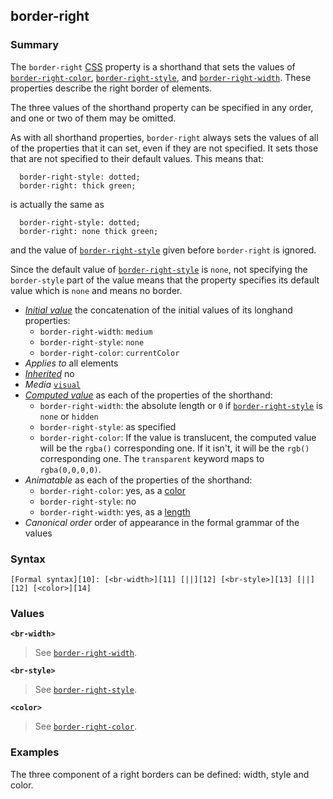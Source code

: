 ## border-right

### Summary

The `border-right` [CSS][0] property is a shorthand that sets the values of [`border-right-color`][1], [`border-right-style`][2], and [`border-right-width`][3]. These properties describe the right border of elements.

The three values of the shorthand property can be specified in any order, and one or two of them may be omitted.

As with all shorthand properties, `border-right` always sets the values of all of the properties that it can set, even if they are not specified. It sets those that are not specified to their default values. This means that:

      border-right-style: dotted;
      border-right: thick green;
    

is actually the same as

      border-right-style: dotted;
      border-right: none thick green;
    

and the value of [`border-right-style`][2] given before `border-right` is ignored.

Since the default value of [`border-right-style`][2] is `none`, not specifying the `border-style` part of the value means that the property specifies its default value which is `none` and means no border.

* _[Initial value][4]_ the concatenation of the initial values of its longhand properties:
  * `border-right-width`: `medium`
  * `border-right-style`: `none`
  * `border-right-color`: `currentColor` 
* _Applies to_ all elements 
* _[Inherited][5]_ no 
* _Media_ [`visual`][6] 
* _[Computed value][7]_ as each of the properties of the shorthand:
  * `border-right-width`: the absolute length or `0` if [`border-right-style`][2] is `none` or `hidden`
  * `border-right-style`: as specified
  * `border-right-color`: If the value is translucent, the computed value will be the `rgba()` corresponding one. If it isn't, it will be the `rgb()` corresponding one. The `transparent` keyword maps to `rgba(0,0,0,0)`. 
* _Animatable_ as each of the properties of the shorthand:
  * `border-right-color`: yes, as a [color][8]
  * `border-right-style`: no
  * `border-right-width`: yes, as a [length][9] 
* _Canonical order_ order of appearance in the formal grammar of the values

### Syntax

    [Formal syntax][10]: [<br-width>][11] [||][12] [<br-style>][13] [||][12] [<color>][14]

### Values

**`<br-width> `**

> See [`border-right-width`][3].

**`<br-style> `**

> See [`border-right-style`][2].

**`<color> `**

> See [`border-right-color`][1].

### Examples

The three component of a right borders can be defined: width, style and color.


[0]: https://developer.mozilla.org/en/CSS "CSS"
[1]: https://developer.mozilla.org/en/docs/Web/CSS/border-right-color
[2]: https://developer.mozilla.org/en/docs/Web/CSS/border-right-style
[3]: https://developer.mozilla.org/en/docs/Web/CSS/border-right-width
[4]: https://developer.mozilla.org/en/docs/CSS/initial_value
[5]: https://developer.mozilla.org/en/docs/CSS/inheritance
[6]: https://developer.mozilla.org/en/docs/CSS/@media#Media_groups
[7]: https://developer.mozilla.org/en/docs/CSS/computed_value
[8]: https://developer.mozilla.org/en/docs/CSS/color_value#Interpolation "Values of the <color> CSS data type are interpolated on each of their red, green, blue components, each handled as a real, floating-point number. Note that interpolation of colors happens in the alpha-premultiplied sRGBA color space to prevent unexpected grey colors to appear."
[9]: https://developer.mozilla.org/en/docs/CSS/length#Interpolation "Values of the <length> CSS data type are interpolated as real, floating-point numbers."
[10]: https://developer.mozilla.org/en/docs/CSS/Value_definition_syntax "CSS/Value_definition_syntax"
[11]: https://developer.mozilla.org/en/docs/CSS/CSS_values_syntax#syntax-br-width "<length> | thin | medium | thick"
[12]: https://developer.mozilla.org/en/docs/CSS/Value_definition_syntax#Double_bar "Double bar: the two entities are optional, and may appear in any order."
[13]: https://developer.mozilla.org/en/docs/CSS/CSS_values_syntax#syntax-br-style "none | hidden | dotted | dashed | solid | double | groove | ridge | inset | outset"
[14]: https://developer.mozilla.org/en/docs/CSS/color